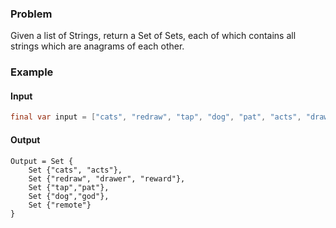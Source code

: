 ### Problem

Given a list of Strings, return a Set of Sets, each of which contains all strings which are anagrams of each other.

### Example

#### Input

```java
final var input = ["cats", "redraw", "tap", "dog", "pat", "acts", "drawer", "remote", "reward", "god"];
```

#### Output

```pseudocode
Output = Set {
    Set {"cats", "acts"},
    Set {"redraw", "drawer", "reward"},
    Set {"tap","pat"},
    Set {"dog","god"},
    Set {"remote"}
}
```


